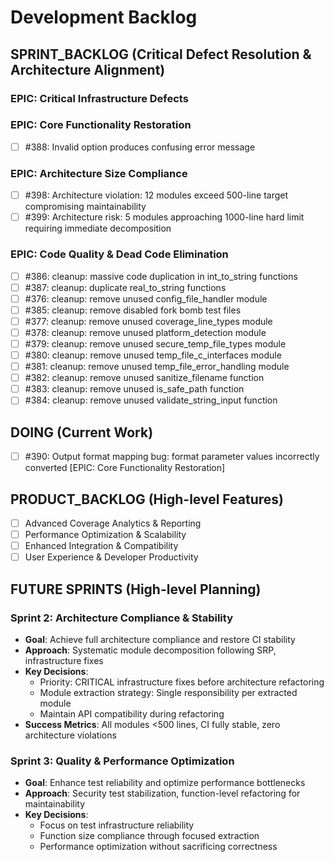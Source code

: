 # Development Backlog

## SPRINT_BACKLOG (Critical Defect Resolution & Architecture Alignment)

### EPIC: Critical Infrastructure Defects

### EPIC: Core Functionality Restoration
- [ ] #388: Invalid option produces confusing error message

### EPIC: Architecture Size Compliance
- [ ] #398: Architecture violation: 12 modules exceed 500-line target compromising maintainability
- [ ] #399: Architecture risk: 5 modules approaching 1000-line hard limit requiring immediate decomposition

### EPIC: Code Quality & Dead Code Elimination
- [ ] #386: cleanup: massive code duplication in int_to_string functions
- [ ] #387: cleanup: duplicate real_to_string functions
- [ ] #376: cleanup: remove unused config_file_handler module
- [ ] #385: cleanup: remove disabled fork bomb test files
- [ ] #377: cleanup: remove unused coverage_line_types module
- [ ] #378: cleanup: remove unused platform_detection module
- [ ] #379: cleanup: remove unused secure_temp_file_types module
- [ ] #380: cleanup: remove unused temp_file_c_interfaces module
- [ ] #381: cleanup: remove unused temp_file_error_handling module
- [ ] #382: cleanup: remove unused sanitize_filename function
- [ ] #383: cleanup: remove unused is_safe_path function
- [ ] #384: cleanup: remove unused validate_string_input function

## DOING (Current Work)
- [ ] #390: Output format mapping bug: format parameter values incorrectly converted [EPIC: Core Functionality Restoration]

## PRODUCT_BACKLOG (High-level Features)
- [ ] Advanced Coverage Analytics & Reporting
- [ ] Performance Optimization & Scalability  
- [ ] Enhanced Integration & Compatibility
- [ ] User Experience & Developer Productivity

## FUTURE SPRINTS (High-level Planning)

### Sprint 2: Architecture Compliance & Stability
- **Goal**: Achieve full architecture compliance and restore CI stability
- **Approach**: Systematic module decomposition following SRP, infrastructure fixes
- **Key Decisions**: 
  - Priority: CRITICAL infrastructure fixes before architecture refactoring
  - Module extraction strategy: Single responsibility per extracted module
  - Maintain API compatibility during refactoring
- **Success Metrics**: All modules <500 lines, CI fully stable, zero architecture violations

### Sprint 3: Quality & Performance Optimization  
- **Goal**: Enhance test reliability and optimize performance bottlenecks
- **Approach**: Security test stabilization, function-level refactoring for maintainability
- **Key Decisions**:
  - Focus on test infrastructure reliability
  - Function size compliance through focused extraction
  - Performance optimization without sacrificing correctness